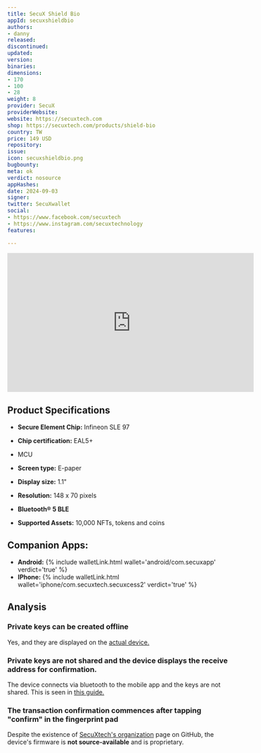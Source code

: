 ```yaml
---
title: SecuX Shield Bio
appId: secuxshieldbio
authors:
- danny
released: 
discontinued: 
updated: 
version: 
binaries: 
dimensions:
- 170
- 100
- 28
weight: 8
provider: SecuX
providerWebsite: 
website: https://secuxtech.com
shop: https://secuxtech.com/products/shield-bio
country: TW
price: 149 USD
repository: 
issue: 
icon: secuxshieldbio.png
bugbounty: 
meta: ok
verdict: nosource
appHashes: 
date: 2024-09-03
signer: 
twitter: SecuXwallet
social:
- https://www.facebook.com/secuxtech
- https://www.instagram.com/secuxtechnology
features: 

---
```


<iframe width="560" height="315" src="https://www.youtube.com/embed/NlMizqYqlpQ?si=qMNQA_2wVTtUAcRP" title="YouTube video player" frameborder="0" allow="accelerometer; autoplay; clipboard-write; encrypted-media; gyroscope; picture-in-picture; web-share" referrerpolicy="strict-origin-when-cross-origin" allowfullscreen></iframe>

## Product Specifications

- **Secure Element Chip:** Infineon SLE 97
- **Chip certification:** EAL5+
- MCU

- **Screen type:** E-paper
- **Display size:** 1.1"
- **Resolution:** 148 x 70 pixels

- **Bluetooth® 5 BLE**
- **Supported Assets:** 10,000 NFTs, tokens and coins

## Companion Apps:

- **Android:** {% include walletLink.html wallet='android/com.secuxapp' verdict='true' %}
- **IPhone:** {% include walletLink.html wallet='iphone/com.secuxtech.secuxcess2' verdict='true' %}

## Analysis

### Private keys can be created offline

Yes, and they are displayed on the [actual device.](https://secuxtech.com/community/how-it-works/shield-bio/setup-a-new-wallet?srsltid=AfmBOoodaW2E5KQ9EZ95QMYduTpYw9MRh3oLgUI--mzSLErJtoVmj1PE#download-app) 

### Private keys are not shared and the device displays the receive address for confirmation. 

The device connects via bluetooth to the mobile app and the keys are not shared. This is seen in [this guide.](https://secuxtech.com/community/how-it-works/send-and-receive-shield-bio/send-funds-on-mobile)

### The transaction confirmation commences after tapping "confirm" in the fingerprint pad

Despite the existence of [SecuXtech's organization](https://github.com/secuxtech) page on GitHub, the device's firmware is **not source-available** and is proprietary.

